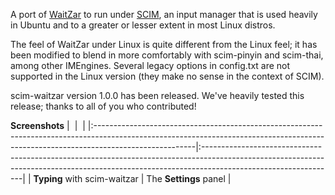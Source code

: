 A port of [WaitZar](http://waitzar.googlecode.com/) to run under [SCIM](http://www.scim-im.org/), an input manager that is used heavily in Ubuntu and to a greater or lesser extent in most Linux distros.

The feel of WaitZar under Linux is quite different from the Linux feel; it has been modified to blend in more comfortably with scim-pinyin and scim-thai, among other IMEngines. Several legacy options in config.txt are not supported in the Linux version (they make no sense in the context of SCIM).

scim-waitzar version 1.0.0 has been released. We've heavily tested this release; thanks to all of you who contributed!

**Screenshots**
| ![![](http://scim-waitzar.googlecode.com/svn/trunk/screenshots/scim_wz_more_progress_thumb.png)](http://scim-waitzar.googlecode.com/svn/trunk/screenshots/scim_wz_more_progress.png) | ![![](http://scim-waitzar.googlecode.com/svn/trunk/screenshots/scim_waitzar_gtk_settings_thumb.png)](http://scim-waitzar.googlecode.com/svn/trunk/screenshots/scim_waitzar_gtk_settings.png) |
|:-------------------------------------------------------------------------------------------------------------------------------------------------------------------------------------|:---------------------------------------------------------------------------------------------------------------------------------------------------------------------------------------------|
| **Typing** with scim-waitzar                                                                                                                                                         | The **Settings** panel                                                                                                                                                                       |
